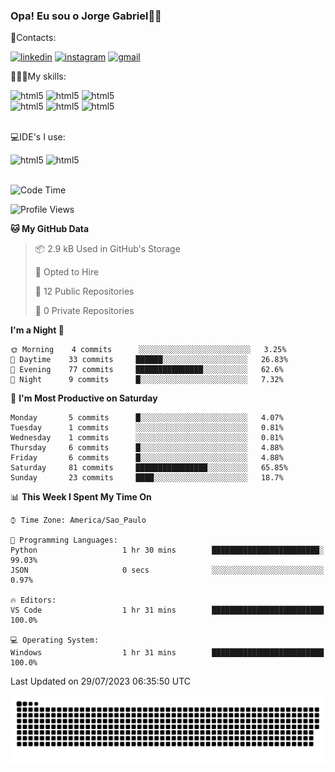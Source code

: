 
### Opa! Eu sou o Jorge Gabriel🤚🏾
📱Contacts: 

[![linkedin](https://img.shields.io/badge/LinkedIn-0077B5?style=for-the-badge&logo=linkedin&logoColor=white)](https://www.linkedin.com/in/jorge-g-717603souzag)
[![instagram](https://img.shields.io/badge/Instagram-E4405F?style=for-the-badge&logo=instagram&logoColor=white)](https://www.instagram.com/jorge__gabriel_/)
[![gmail](https://img.shields.io/badge/Gmail-D14836?style=for-the-badge&logo=gmail&logoColor=white)](https://mail.google.com/mail/u/0/?fs=1&tf=cm&source=mailto&to=gabrielgomes2003@gmail.com)

🧑🏾‍💻My skills:
<div <style>
    <img aling="center" alt="html5" src="https://img.shields.io/badge/Python-3776AB?style=for-the-badge&logo=python&logoColor=white"/> 
    <img aling="center" alt="html5" src="https://img.shields.io/badge/GIT-E44C30?style=for-the-badge&logo=git&logoColor=white"/>
    <img aling="center" alt="html5" src="https://img.shields.io/badge/Figma-F24E1E?style=for-the-badge&logo=figma&logoColor=white"/><br>
    <img aling="center" alt="html5" src="https://img.shields.io/badge/Microsoft_Office-D83B01?style=for-the-badge&logo=microsoft-office&logoColor=white"/> 
    <img aling="center" alt="html5" src="https://img.shields.io/badge/Adobe%20Illustrator-FF9A00?style=for-the-badge&logo=adobe%20illustrator&logoColor=white"/> 
    <img aling="center" alt="html5" src="https://img.shields.io/badge/Adobe%20Photoshop-31A8FF?style=for-the-badge&logo=Adobe%20Photoshop&logoColor=black"/> 
</div><br>

💻IDE's I use:
<div <style>
     <img aling="center" alt="html5" src="https://img.shields.io/badge/PyCharm-000000.svg?&style=for-the-badge&logo=PyCharm&logoColor=white"/>  
     <img aling="center" alt="html5" src="https://img.shields.io/badge/Visual_Studio_Code-0078D4?style=for-the-badge&logo=visual%20studio%20code&logoColor=white"/> 
</div><br>

<!--START_SECTION:waka-->
![Code Time](http://img.shields.io/badge/Code%20Time-70%20hrs%2056%20mins-blue)

![Profile Views](http://img.shields.io/badge/Profile%20Views-1-blue)

**🐱 My GitHub Data** 

> 📦 2.9 kB Used in GitHub's Storage 
 > 
> 💼 Opted to Hire
 > 
> 📜 12 Public Repositories 
 > 
> 🔑 0 Private Repositories  
 > 
**I'm a Night 🦉** 

```text
🌞 Morning    4 commits      ░░░░░░░░░░░░░░░░░░░░░░░░░   3.25% 
🌇 Daytime    33 commits     ██████░░░░░░░░░░░░░░░░░░░   26.83% 
🌃 Evening    77 commits     ███████████████░░░░░░░░░░   62.6% 
🌙 Night      9 commits      █░░░░░░░░░░░░░░░░░░░░░░░░   7.32%

```
📅 **I'm Most Productive on Saturday** 

```text
Monday       5 commits      █░░░░░░░░░░░░░░░░░░░░░░░░   4.07% 
Tuesday      1 commits      ░░░░░░░░░░░░░░░░░░░░░░░░░   0.81% 
Wednesday    1 commits      ░░░░░░░░░░░░░░░░░░░░░░░░░   0.81% 
Thursday     6 commits      █░░░░░░░░░░░░░░░░░░░░░░░░   4.88% 
Friday       6 commits      █░░░░░░░░░░░░░░░░░░░░░░░░   4.88% 
Saturday     81 commits     ████████████████░░░░░░░░░   65.85% 
Sunday       23 commits     ████░░░░░░░░░░░░░░░░░░░░░   18.7%

```


📊 **This Week I Spent My Time On** 

```text
⌚︎ Time Zone: America/Sao_Paulo

💬 Programming Languages: 
Python                   1 hr 30 mins        ████████████████████████░   99.03% 
JSON                     0 secs              ░░░░░░░░░░░░░░░░░░░░░░░░░   0.97%

🔥 Editors: 
VS Code                  1 hr 31 mins        █████████████████████████   100.0%

💻 Operating System: 
Windows                  1 hr 31 mins        █████████████████████████   100.0%

```


 Last Updated on 29/07/2023 06:35:50 UTC
<!--END_SECTION:waka-->





<img alt="github-snake" src="https://github.com/J0rgeGabriel/J0rgeGabriel/blob/output/github-contribution-grid-snake-dark.svg" />
